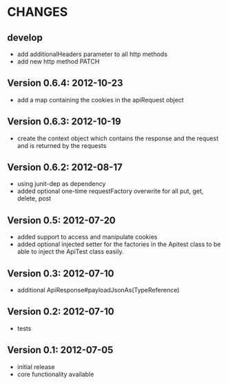 CHANGES
=============

develop
-------
- add additionalHeaders parameter to all http methods
- add new http method PATCH

Version 0.6.4: 2012-10-23
-------------------------
- add a map containing the cookies in the apiRequest object

Version 0.6.3: 2012-10-19
-------------------------
- create the context object which contains the response and the request and is returned by the requests

Version 0.6.2: 2012-08-17
-------------------------
- using junit-dep as dependency
- added optional one-time requestFactory overwrite for all put, get, delete, post

Version 0.5: 2012-07-20
-----------------------
- added support to access and manipulate cookies
- added optional injected setter for the factories in the Apitest class to be able to inject the ApiTest class easily.

Version 0.3: 2012-07-10
-----------------------
- additional ApiResponse#payloadJsonAs(TypeReference)

Version 0.2: 2012-07-10
-----------------------
 - tests

Version 0.1: 2012-07-05
-----------------------
 - initial release
 - core functionality available
